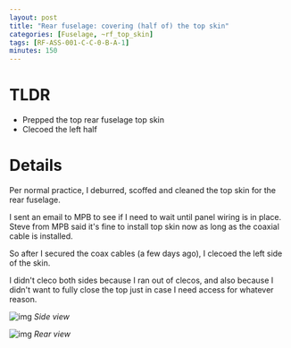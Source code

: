 ```yaml
---
layout: post
title: "Rear fuselage: covering (half of) the top skin"
categories: [Fuselage, ~rf_top_skin]
tags: [RF-ASS-001-C-C-0-B-A-1]
minutes: 150
---
```


# TLDR

- Prepped the top rear fuselage top skin
- Clecoed the left half

# Details

Per normal practice, I deburred, scoffed and cleaned the top skin for the rear fuselage.

I sent an email to MPB to see if I need to wait until panel wiring is in place. Steve from MPB said it's fine to install top skin now as long as the coaxial cable is installed.

So after I secured the coax cables (a few days ago), I clecoed the left side of the skin.

I didn't cleco both sides because I ran out of clecos, and also because I didn't want to fully close the top just in case I need access for whatever reason.

![img](https://lh3.googleusercontent.com/pw/AP1GczO95lInFpz6qatj2FSRmfQGF6CW2QXQ7bM1YVJ5m1puJQnFKaGfqS2vxG6Fe-FNCwhkVrflavNkmU99Sv--DAmJIl2oI6zPJLei8Uoif4rnygEZkh6aVBX71taXweONPPxMzXNDJxIivJaBv1JFl-XlRg=w2274-h1712-s-no-gm?authuser=0)
_Side view_

![img](https://lh3.googleusercontent.com/pw/AP1GczNctRnDEFLHJDqFOasVZ7Fiv0babVNVlfaKyWxyqGFUBRStvIkRw02M2sDNOISVrtdpO6_wWH3blfihLfkw356kdk49b3NCjHdEeEdyBi9CFjp24WmkzmP3Uk7iTh4Ew5Rzk2X6xOSt-wFo8qJ2-pPVkw=w2274-h1712-s-no-gm?authuser=0)
_Rear view_
